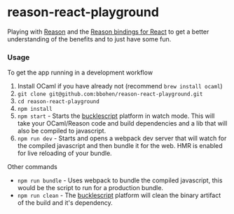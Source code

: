 # reason-react-playground

Playing with [Reason](https://facebook.github.io/reason/) and the [Reason bindings for React](https://github.com/reasonml/reason-react) to get a better understanding of the benefits and to just have some fun. 

### Usage

To get the app running in a development workflow

1. Install OCaml if you have already not (recommend `brew install ocaml`)
2. `git clone git@github.com:bbohen/reason-react-playground.git`
3. `cd reason-react-playground`
4. `npm install`
5. `npm start` - Starts the [bucklescript](http://bloomberg.github.io/bucklescript/Manual.html) platform in watch mode. This will take your OCaml/Reason code and build dependencies and a lib that will also be compiled to javascript.
6. `npm run dev` - Starts and opens a webpack dev server that will watch for the compiled javascript and then bundle it for the web. HMR is enabled for live reloading of your bundle. 

Other commands

- `npm run bundle` - Uses webpack to bundle the compiled javascript, this would be the script to run for a production bundle.
- `npm run clean` -  The [bucklescript](http://bloomberg.github.io/bucklescript/Manual.html) platform will clean the binary artifact of the build and it's dependency. 
